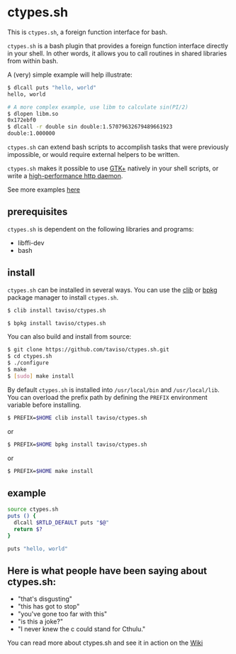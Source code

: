 # ctypes.sh

This is `ctypes.sh`, a foreign function interface for bash.

`ctypes.sh` is a bash plugin that provides a foreign function interface directly
in your shell. In other words, it allows you to call routines in shared
libraries from within bash.

A (very) simple example will help illustrate:

```bash
$ dlcall puts "hello, world"
hello, world

# A more complex example, use libm to calculate sin(PI/2)
$ dlopen libm.so
0x172ebf0
$ dlcall -r double sin double:1.57079632679489661923
double:1.000000
```

`ctypes.sh` can extend bash scripts to accomplish tasks that were previously
impossible, or would require external helpers to be written.

`ctypes.sh` makes it possible to use
[GTK+](https://github.com/taviso/ctypes.sh/blob/master/test/gtk.sh) natively in
your shell scripts, or write a [high-performance http daemon](https://github.com/cemeyer/httpd.sh).

See more examples [here](https://github.com/taviso/ctypes.sh/tree/master/test)

## prerequisites

`ctypes.sh` is dependent on the following libraries and programs:

* libffi-dev
* bash

## install

`ctypes.sh` can be installed in several ways. You can use the
[clib](https://github.com/clibs/clib) or
[bpkg](https://github.com/bpkg/bpkg) package manager to install
`ctypes.sh`.

```bash
$ clib install taviso/ctypes.sh
```

```bash
$ bpkg install taviso/ctypes.sh
```

You can also build and install from source:

```bash
$ git clone https://github.com/taviso/ctypes.sh.git
$ cd ctypes.sh
$ ./configure
$ make
$ [sudo] make install
```

By default `ctypes.sh` is installed into `/usr/local/bin` and
`/usr/local/lib`. You can overload the prefix path by defining the
`PREFIX` environment variable before installing.

```bash
$ PREFIX=$HOME clib install taviso/ctypes.sh
```

or

```bash
$ PREFIX=$HOME bpkg install taviso/ctypes.sh
```

or

```bash
$ PREFIX=$HOME make install
```

## example

```bash
source ctypes.sh
puts () {
  dlcall $RTLD_DEFAULT puts "$@"
  return $?
}

puts "hello, world"
```

## Here is what people have been saying about ctypes.sh:

* "that's disgusting"
* "this has got to stop"
* "you've gone too far with this"
* "is this a joke?"
* "I never knew the c could stand for Cthulu."

You can read more about ctypes.sh and see it in action on the [Wiki](https://github.com/taviso/ctypes.sh/wiki)
